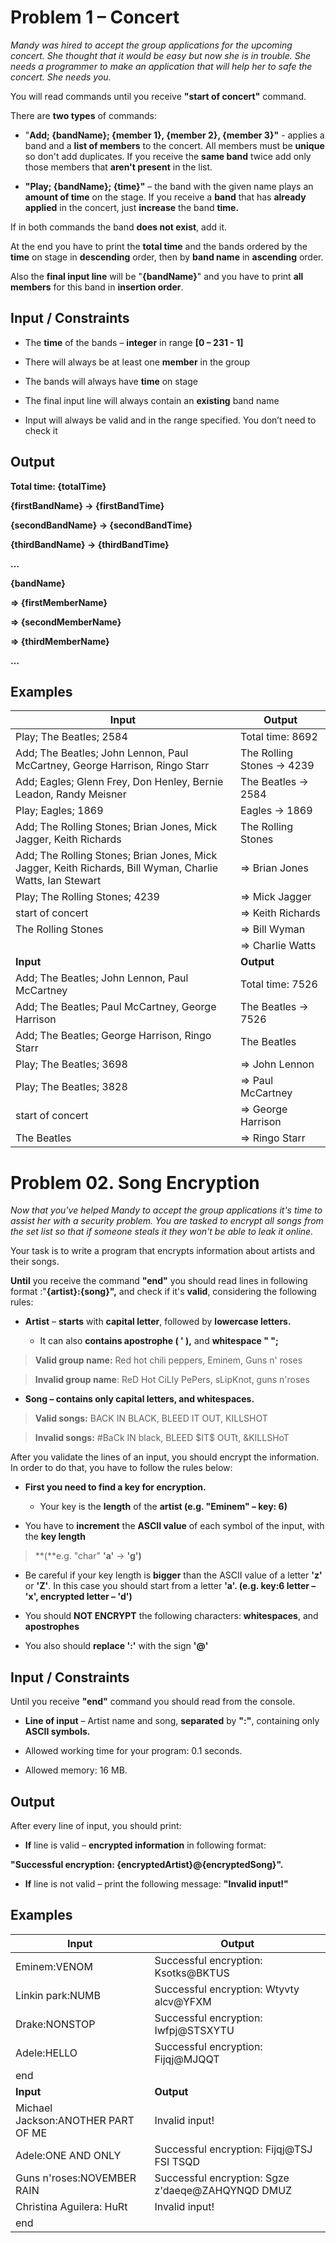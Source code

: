 Problem 1 – Concert
===================

*Mandy was hired to accept the group applications for the upcoming concert. She
thought that it would be easy but now she is in trouble. She needs a programmer
to make an application that will help her to safe the concert. She needs you.*

You will read commands until you receive **"start of concert"** command.

There are **two types** of commands:

-   "**Add; {bandName}; {member 1}, {member 2}, {member 3}"** - applies a band
    and a **list of members** to the concert. All members must be **unique** so
    don't add duplicates. If you receive the **same band** twice add only those
    members that **aren't present** in the list.

-   **"Play; {bandName}; {time}"** – the band with the given name plays an
    **amount of time** on the stage. If you receive a **band** that has
    **already applied** in the concert, just **increase** the band **time.**

If in both commands the band **does not exist**, add it.

At the end you have to print the **total time** and the bands ordered by the
**time** on stage in **descending** order, then by **band name** in
**ascending** order.

Also the **final input line** will be "**{bandName}**" and you have to print
**all members** for this band in **insertion order**.

Input / Constraints
-------------------

-   The **time** of the bands – **integer** in range **[0 – 231 - 1]**

-   There will always be at least one **member** in the group

-   The bands will always have **time** on stage

-   The final input line will always contain an **existing** band name

-   Input will always be valid and in the range specified. You don’t need to
    check it

Output
------

**Total time: {totalTime}**

**{firstBandName} -\> {firstBandTime}**

**{secondBandName} -\> {secondBandTime}**

**{thirdBandName} -\> {thirdBandTime}**

**…**

**{bandName}**

**=\> {firstMemberName}**

**=\> {secondMemberName}**

**=\> {thirdMemberName}**

**…**

Examples
--------

| **Input**                                                                                                                                                                                                                                                                                                                                                                                                                               | **Output**                                                                                                                                                                                               |
|-----------------------------------------------------------------------------------------------------------------------------------------------------------------------------------------------------------------------------------------------------------------------------------------------------------------------------------------------------------------------------------------------------------------------------------------|----------------------------------------------------------------------------------------------------------------------------------------------------------------------------------------------------------|
| Play; The Beatles; 2584 | Total time: 8692 |
|Add; The Beatles; John Lennon, Paul McCartney, George Harrison, Ringo Starr |The Rolling Stones -\> 4239|
|Add; Eagles; Glenn Frey, Don Henley, Bernie Leadon, Randy Meisner |The Beatles -\> 2584|
|Play; Eagles; 1869 |Eagles -\> 1869|
|Add; The Rolling Stones; Brian Jones, Mick Jagger, Keith Richards |The Rolling Stones|
|Add; The Rolling Stones; Brian Jones, Mick Jagger, Keith Richards, Bill Wyman, Charlie Watts, Ian Stewart | =\> Brian Jones|
|Play; The Rolling Stones; 4239 |  =\> Mick Jagger|
|start of concert | =\> Keith Richards|
|The Rolling Stones | =\> Bill Wyman    |     
|                   | =\> Charlie Watts |                                                                                                                                                                                                                                                                                                                                                                                                                     |                   | =\> Ian Stewart |                                                                                                                                                                                      |
| **Input** | **Output** |
|Add; The Beatles; John Lennon, Paul McCartney |Total time: 7526|
|Add; The Beatles; Paul McCartney, George Harrison |The Beatles -\> 7526|
|Add; The Beatles; George Harrison, Ringo Starr |The Beatles|
|Play; The Beatles; 3698 | =\> John Lennon|
|Play; The Beatles; 3828 |=\> Paul McCartney|
|start of concert |=\> George Harrison|
|The Beatles |   =\> Ringo Starr   |                                                                                                                                                                                                                                                                                           

Problem 02. Song Encryption
===========================

*Now that you've helped Mandy to accept the group applications it's time to
assist her with a security problem. You are tasked to encrypt all songs from the
set list so that if someone steals it they won't be able to leak it online.*

Your task is to write a program that encrypts information about artists and
their songs.

**Until** you receive the command **"end"** you should read lines in following
format :"**{artist}:{song}",** and check if it's **valid**, considering the
following rules:

-   **Artist** – **starts** with **capital letter**, followed by **lowercase
    letters.**

    -   It can also **contains apostrophe ( ' ),** and **whitespace " ";**

>   **Valid group name:** Red hot chili peppers, Eminem, Guns n' roses

>   **Invalid group name**: ReD Hot CiLly PePers, sLipKnot, guns n'roses

-   **Song – contains only capital letters, and whitespaces.**

>   **Valid songs:** BACK IN BLACK, BLEED IT OUT, KILLSHOT

>   **Invalid songs:** \#BaCk IN black, BLEED \$IT\$ OUTt, &KILLSHoT

After you validate the lines of an input, you should encrypt the information. In
order to do that, you have to follow the rules below:

-   **First you need to find a key for encryption.**

    -   Your key is the **length** of the **artist (e.g. "Eminem" – key: 6)**

-   You have to **increment** the **ASCII value** of each symbol of the input,
    with the **key length**

>   **(**e.g. "char" **'a'** -\> **'g')**

-   Be careful if your key length is **bigger** than the ASCII value of a letter
    **'z'** or **'Z'**. In this case you should start from a letter **'a'.
    (**e.g. key:6 letter – '**x**', encrypted letter – '**d**'**)**

-   You should **NOT ENCRYPT** the following characters: **whitespaces**, and
    **apostrophes**

-   You also should **replace ':'** with the sign **'\@'**

Input / Constraints
-------------------

Until you receive **"end"** command you should read from the console.

-   **Line of input** – Artist name and song, **separated** by **":"**,
    containing only **ASCII symbols.**

-   Allowed working time for your program: 0.1 seconds.

-   Allowed memory: 16 MB.

Output
------

After every line of input, you should print:

-   **If** line is valid – **encrypted information** in following format:

**"Successful encryption: {encryptedArtist}\@{encryptedSong}".**

-   **If** line is not valid – print the following message: **"Invalid input!"**

Examples
--------

| **Input**                                                                                                     | **Output**                                                                                                                                              |
|---------------------------------------------------------------------------------------------------------------|---------------------------------------------------------------------------------------------------------------------------------------------------------|
| Eminem:VENOM | Successful encryption: Ksotks\@BKTUS |
|Linkin park:NUMB | Successful encryption: Wtyvty alcv\@YFXM |
|Drake:NONSTOP | Successful encryption: Iwfpj\@STSXYTU |
|Adele:HELLO | Successful encryption: Fijqj\@MJQQT |
|end |   |     
| **Input**                                                                                                     | **Output**                                                                                                                                              |
| Michael Jackson:ANOTHER PART OF ME | Invalid input!|
|Adele:ONE AND ONLY | Successful encryption: Fijqj\@TSJ FSI TSQD|
|Guns n'roses:NOVEMBER RAIN | Successful encryption: Sgze z'daeqe\@ZAHQYNQD DMUZ|
|Christina Aguilera: HuRt | Invalid input!|
|end | |
